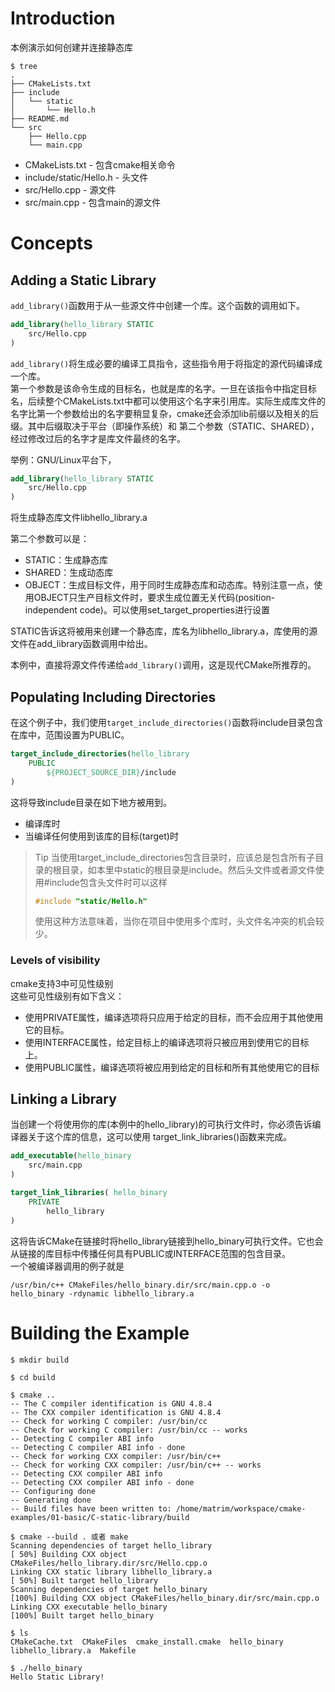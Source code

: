 # Introduction
本例演示如何创建并连接静态库
```shell script
$ tree
.
├── CMakeLists.txt
├── include
│   └── static
│       └── Hello.h
├── README.md
└── src
    ├── Hello.cpp
    └── main.cpp

```
- CMakeLists.txt - 包含cmake相关命令  
- include/static/Hello.h - 头文件
- src/Hello.cpp - 源文件
- src/main.cpp - 包含main的源文件
# Concepts
## Adding a Static Library
`add_library()`函数用于从一些源文件中创建一个库。这个函数的调用如下。
```cmake
add_library(hello_library STATIC
    src/Hello.cpp
)
```
`add_library()`将生成必要的编译工具指令，这些指令用于将指定的源代码编译成一个库。  
第一个参数是该命令生成的目标名，也就是库的名字。一旦在该指令中指定目标名，后续整个CMakeLists.txt中都可以使用这个名字来引用库。实际生成库文件的名字比第一个参数给出的名字要稍显复杂，cmake还会添加lib前缀以及相关的后缀。其中后缀取决于平台（即操作系统）和 第二个参数（STATIC、SHARED），经过修改过后的名字才是库文件最终的名字。

举例：GNU/Linux平台下，
```cmake
add_library(hello_library STATIC 
    src/Hello.cpp
)
```
将生成静态库文件libhello_library.a

第二个参数可以是：  
- STATIC：生成静态库  
- SHARED：生成动态库  
- OBJECT：生成目标文件，用于同时生成静态库和动态库。特别注意一点，使用OBJECT只生产目标文件时，要求生成位置无关代码(position-independent code)。可以使用set_target_properties进行设置

STATIC告诉这将被用来创建一个静态库，库名为libhello_library.a，库使用的源文件在add_library函数调用中给出。

本例中，直接将源文件传递给`add_library()`调用，这是现代CMake所推荐的。
## Populating Including Directories
在这个例子中，我们使用`target_include_directories()`函数将include目录包含在库中，范围设置为PUBLIC。
```cmake
target_include_directories(hello_library
    PUBLIC
        ${PROJECT_SOURCE_DIR}/include
)
```
这将导致include目录在如下地方被用到。
- 编译库时
- 当编译任何使用到该库的目标(target)时
>Tip
>当使用target_include_directories包含目录时，应该总是包含所有子目录的根目录，如本里中static的根目录是include。然后头文件或者源文件使用#include包含头文件时可以这样
>```c++
>#include "static/Hello.h"
>```
>使用这种方法意味着，当你在项目中使用多个库时，头文件名冲突的机会较少。
### Levels of visibility
cmake支持3中可见性级别  
这些可见性级别有如下含义：   
- 使用PRIVATE属性，编译选项将只应用于给定的目标，而不会应用于其他使用它的目标。
- 使用INTERFACE属性，给定目标上的编译选项将只被应用到使用它的目标上。
- 使用PUBLIC属性，编译选项将被应用到给定的目标和所有其他使用它的目标
## Linking a Library
当创建一个将使用你的库(本例中的hello_library)的可执行文件时，你必须告诉编译器关于这个库的信息，这可以使用 target_link_libraries()函数来完成。
```cmake
add_executable(hello_binary
    src/main.cpp
)

target_link_libraries( hello_binary
    PRIVATE
        hello_library
)
```
这将告诉CMake在链接时将hello_library链接到hello_binary可执行文件。它也会从链接的库目标中传播任何具有PUBLIC或INTERFACE范围的包含目录。  
一个被编译器调用的例子就是
```shell script
/usr/bin/c++ CMakeFiles/hello_binary.dir/src/main.cpp.o -o hello_binary -rdynamic libhello_library.a
```
# Building the Example
```shell script
$ mkdir build

$ cd build

$ cmake ..
-- The C compiler identification is GNU 4.8.4
-- The CXX compiler identification is GNU 4.8.4
-- Check for working C compiler: /usr/bin/cc
-- Check for working C compiler: /usr/bin/cc -- works
-- Detecting C compiler ABI info
-- Detecting C compiler ABI info - done
-- Check for working CXX compiler: /usr/bin/c++
-- Check for working CXX compiler: /usr/bin/c++ -- works
-- Detecting CXX compiler ABI info
-- Detecting CXX compiler ABI info - done
-- Configuring done
-- Generating done
-- Build files have been written to: /home/matrim/workspace/cmake-examples/01-basic/C-static-library/build

$ cmake --build . 或者 make
Scanning dependencies of target hello_library
[ 50%] Building CXX object CMakeFiles/hello_library.dir/src/Hello.cpp.o
Linking CXX static library libhello_library.a
[ 50%] Built target hello_library
Scanning dependencies of target hello_binary
[100%] Building CXX object CMakeFiles/hello_binary.dir/src/main.cpp.o
Linking CXX executable hello_binary
[100%] Built target hello_binary

$ ls
CMakeCache.txt  CMakeFiles  cmake_install.cmake  hello_binary  libhello_library.a  Makefile

$ ./hello_binary
Hello Static Library!
```